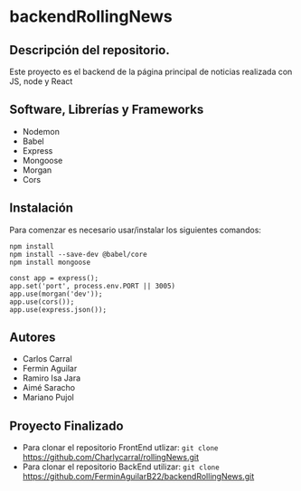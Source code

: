 
# backendRollingNews
## **Descripción del repositorio.**
Este proyecto es el backend de la página principal de noticias realizada con JS, node y React

## **Software, Librerías y Frameworks**
- Nodemon
- Babel
- Express
- Mongoose
- Morgan
- Cors

## **Instalación**
Para comenzar es necesario usar/instalar los siguientes comandos:

```
npm install
npm install --save-dev @babel/core
npm install mongoose

const app = express();
app.set('port', process.env.PORT || 3005)
app.use(morgan('dev'));
app.use(cors());
app.use(express.json());
```

## **Autores**
- Carlos Carral
- Fermin Aguilar
- Ramiro Isa Jara
- Aimé Saracho
- Mariano Pujol

## **Proyecto Finalizado**
- Para clonar el repositorio FrontEnd utlizar: `git clone` https://github.com/Charlycarral/rollingNews.git
- Para clonar el repositorio BackEnd utilizar: `git clone`  https://github.com/FerminAguilarB22/backendRollingNews.git
